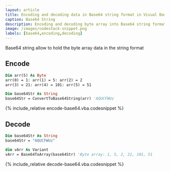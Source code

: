 ```yaml
---
layout: article
title: Encoding and decoding data in Base64 string format in Visual Basic 6 (VBA)
caption: Base64 String
description: Encoding and decoding byte array into Base64 string format in Visual Basic 6 (VBA)
image: /images/codestack-snippet.png
labels: [base64,encoding,decoding]
---
```

Base64 string allow to hold the byte array data in the string format

## Encode

~~~vb
Dim arr(5) As Byte
arr(0) = 1: arr(1) = 5: arr(2) = 2
arr(3) = 21: arr(4) = 101: arr(5) = 51

Dim base64Str As String
base64Str = ConvertToBase64String(arr) 'AQUCFWUz
~~~

{% include_relative encode-base64.vba.codesnippet %}

## Decode

~~~vb
Dim base64Str As String
base64Str = "AQUCFWUz"

dim vArr As Variant
vArr = Base64ToArray(base64Str) 'Byte array: 1, 5, 2, 21, 101, 51
~~~

{% include_relative decode-base64.vba.codesnippet %}